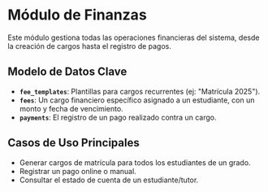 # Módulo de Finanzas

Este módulo gestiona todas las operaciones financieras del sistema, desde la creación de cargos hasta el registro de pagos.

## Modelo de Datos Clave
* **`fee_templates`**: Plantillas para cargos recurrentes (ej: "Matrícula 2025").
* **`fees`**: Un cargo financiero específico asignado a un estudiante, con un monto y fecha de vencimiento.
* **`payments`**: El registro de un pago realizado contra un cargo.

## Casos de Uso Principales
* Generar cargos de matrícula para todos los estudiantes de un grado.
* Registrar un pago online o manual.
* Consultar el estado de cuenta de un estudiante/tutor.